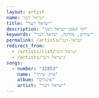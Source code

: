 ```yaml
---
layout: artist
name: ישראל דנגר
title: "ישראל דנגר"
description: "דף האמן ישראל דנגר"
keywords: "שירים, מוזיקה, ישראל דנגר"
permalink: /artists/ישראל-דנגר
redirect_from:
  - /artists/list/ישראל דנגר
  - /artists/ישראל-דנגר/
songs:
  - number: "32853"
    name: "פרק שירה"
    album: "סינגלים"
    artist: "ישראל דנגר"
---
```


